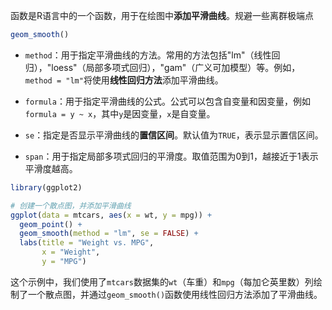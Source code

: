函数是R语言中的一个函数，用于在绘图中**添加平滑曲线**。规避一些离群极端点

```R
geom_smooth()
```

- `method`：用于指定平滑曲线的方法。常用的方法包括"lm"（线性回归），"loess"（局部多项式回归），"gam"（广义可加模型）等。例如，`method = "lm"`将使用**线性回归方法**添加平滑曲线。

- `formula`：用于指定平滑曲线的公式。公式可以包含自变量和因变量，例如`formula = y ~ x`，其中`y`是因变量，`x`是自变量。

- `se`：指定是否显示平滑曲线的**置信区间**。默认值为`TRUE`，表示显示置信区间。

- `span`：用于指定局部多项式回归的平滑度。取值范围为0到1，越接近于1表示平滑度越高。

```R
library(ggplot2)

# 创建一个散点图，并添加平滑曲线
ggplot(data = mtcars, aes(x = wt, y = mpg)) +
  geom_point() +
  geom_smooth(method = "lm", se = FALSE) +
  labs(title = "Weight vs. MPG",
       x = "Weight",
       y = "MPG")
```

这个示例中，我们使用了`mtcars`数据集的`wt`（车重）和`mpg`（每加仑英里数）列绘制了一个散点图，并通过`geom_smooth()`函数使用线性回归方法添加了平滑曲线。